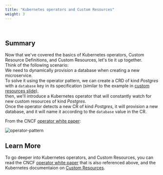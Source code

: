 ```yaml
---
title: "Kubernetes operators and Custom Resources"
weight: 3
---
```

<br>

## Summary

Now that we've covered the basics of Kubernetes operators, Custom Resource Definitions, and Custom Resources, let's tie it up together.  
Think of the following scenario:  
We need to dynamically provision a database when creating a new microservice.  
To solve it using the operator pattern, we can create a CRD of kind _Postgres_ with a `database` key in its specification (similar to the example in [custom resources slide](./02_custom-resources.md)),  
then, we'll introduce a Kubernetes operator that will constantly watch for new custom resources of kind _Postgres_.  
Once the operator detects a new CR of kind _Postgres_, it will provision a new database, and it will name it according to the `database` value in the CR.  

From the CNCF [operator white paper](https://github.com/cncf/tag-app-delivery/blob/eece8f7307f2970f46f100f51932db106db46968/operator-wg/whitepaper/Operator-WhitePaper_v1-0.md#operator-design-pattern):

![operator-pattern](https://github.com/cncf/tag-app-delivery/blob/eece8f7307f2970f46f100f51932db106db46968/operator-wg/whitepaper/img/02_1_operator_pattern.png?raw=true "operator-pattern")

## Learn More

To go deeper into Kubernetes operators, and Custom Resources, you can read the CNCF [operator white paper](https://github.com/cncf/tag-app-delivery/blob/eece8f7307f2970f46f100f51932db106db46968/operator-wg/whitepaper/Operator-WhitePaper_v1-0.md#operator-design-pattern) that is also referenced above, and the Kubernetes documentaion on [Custom Resources](https://kubernetes.io/docs/concepts/extend-kubernetes/api-extension/custom-resources/).